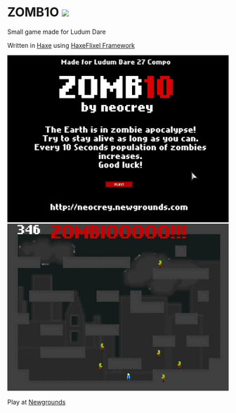 # ZOMB1O ![](https://img.shields.io/badge/LudumDare-27-orange.svg)
Small game made for Ludum Dare

Written in [Haxe](https://haxe.org/) using [HaxeFlixel Framework](http://haxeflixel.com/)

![](https://github.com/RocketStormNet/ZOMB1O/blob/master/screenshot1.jpg)
![](https://github.com/RocketStormNet/ZOMB1O/blob/master/screenshot2.jpg)

Play at [Newgrounds](http://www.newgrounds.com/portal/view/624239)
